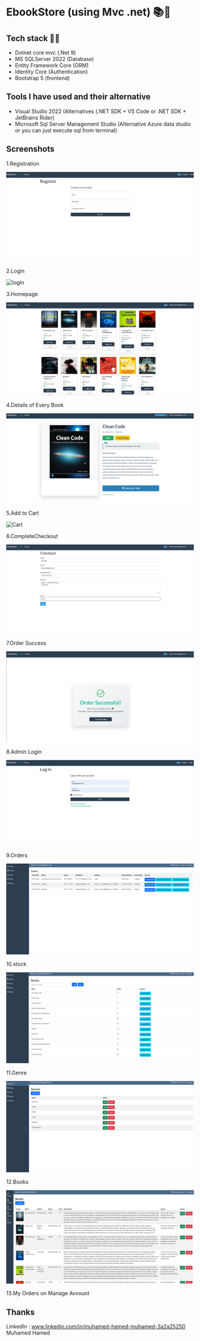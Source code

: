 # EbookStore (using Mvc .net) 📚🛒
## Tech stack 🧑‍💻

   - Dotnet core mvc (.Net 9)
   - MS SQLServer 2022 (Database)
   - Entity Framework Core (ORM)
   - Identity Core (Authentication)
   - Bootstrap 5 (frontend)

## Tools I have used and their alternative

- Visual Studio 2022 (Alternatives (.NET SDK + VS Code or .NET SDK + JetBrains Rider)
- Microsoft Sql Server Management Studio (Alternative Azure data studio or you can just execute sql from terminal)

## Screenshots
1.Registration

![registration](./screenshots/1Register.png)

2.Login

![login](./screenshots/2afterregisterlogin.png)

3.Homepage

![homepage](./screenshots/3HomePage.png)

4.Details of Every Book

![Details](./screenshots/4DetailOfEveryBook.png)

5.Add to Cart

![Cart](./screenshots/5afteraddungtocart.png)


6.CompleteCheckout

![CompleteCheckOut](./screenshots/6CompleteCheckOut.png)


7.Order Success

![OrderSuccess](./screenshots/7OrderSucccess.png)


8.Admin Login

![Admin Login](./screenshots/8Loginwithadmin.png)

9.Orders

![Orders](./screenshots/9orders.png)

10.stock

![Order Detail](./screenshots/10stocks.png)


11.Genre

![Display Stock](./screenshots/11Genre.png)

12.Books

![Update Stock](./screenshots/12Books.png)

13.My Orders on Manage Avvount


## Thanks
LinkedIn : www.linkedin.com/in/muhamed-hamed-muhamed-3a2a25250
Muhamed Hamed
